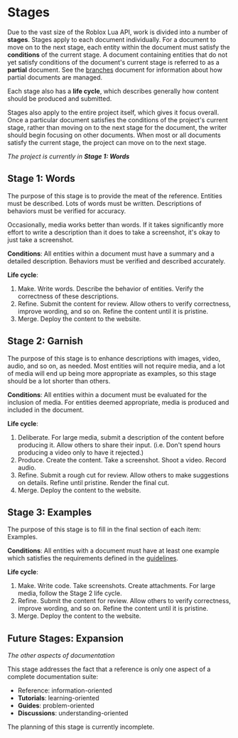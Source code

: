 # Stages
Due to the vast size of the Roblox Lua API, work is divided into a number of
**stages**. Stages apply to each document individually. For a document to move
on to the next stage, each entity within the document must satisfy the
**conditions** of the current stage. A document containing entities that do not
yet satisfy conditions of the document's current stage is referred to as a
**partial** document. See the [branches](branches.md) document for information
about how partial documents are managed.

Each stage also has a **life cycle**, which describes generally how content
should be produced and submitted.

Stages also apply to the entire project itself, which gives it focus overall.
Once a particular document satisfies the conditions of the project's current
stage, rather than moving on to the next stage for the document, the writer
should begin focusing on other documents. When most or all documents satisfy the
current stage, the project can move on to the next stage.

*The project is currently in **Stage 1: Words***

## Stage 1: Words
The purpose of this stage is to provide the meat of the reference. Entities must
be described. Lots of words must be written. Descriptions of behaviors must be
verified for accuracy.

Occasionally, media works better than words. If it takes significantly more
effort to write a description than it does to take a screenshot, it's okay to
just take a screenshot.

**Conditions**: All entities within a document must have a summary and a
detailed description. Behaviors must be verified and described accurately.

**Life cycle**:
1. Make. Write words. Describe the behavior of entities. Verify the correctness
   of these descriptions.
2. Refine. Submit the content for review. Allow others to verify correctness,
   improve wording, and so on. Refine the content until it is pristine.
3. Merge. Deploy the content to the website.

## Stage 2: Garnish
The purpose of this stage is to enhance descriptions with images, video, audio,
and so on, as needed. Most entities will not require media, and a lot of media
will end up being more appropriate as examples, so this stage should be a lot
shorter than others.

**Conditions**: All entities within a document must be evaluated for the
inclusion of media. For entities deemed appropriate, media is produced and
included in the document.

**Life cycle**:
1. Deliberate. For large media, submit a description of the content before
   producing it. Allow others to share their input. (i.e. Don't spend hours
   producing a video only to have it rejected.)
2. Produce. Create the content. Take a screenshot. Shoot a video. Record audio.
3. Refine. Submit a rough cut for review. Allow others to make suggestions on
   details. Refine until pristine. Render the final cut.
4. Merge. Deploy the content to the website.

## Stage 3: Examples
The purpose of this stage is to fill in the final section of each item:
Examples.

**Conditions**: All entities with a document must have at least one example
which satisfies the requirements defined in the [guidelines](GUIDELINES.md).

**Life cycle**:
1. Make. Write code. Take screenshots. Create attachments. For large media,
   follow the Stage 2 life cycle.
2. Refine. Submit the content for review. Allow others to verify correctness,
   improve wording, and so on. Refine the content until it is pristine.
3. Merge. Deploy the content to the website.

## Future Stages: Expansion
*The other aspects of documentation*

This stage addresses the fact that a reference is only one aspect of a complete
documentation suite:

- Reference: information-oriented
- **Tutorials**: learning-oriented
- **Guides**: problem-oriented
- **Discussions**: understanding-oriented

The planning of this stage is currently incomplete.
